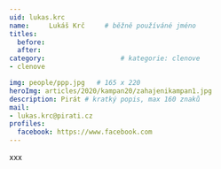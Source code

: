 ```yaml
---
uid: lukas.krc
name:     Lukáš Krč  	# běžně používáné jméno
titles:
  before: 
  after:
category:                   # kategorie: clenove
- clenove

img: people/ppp.jpg   # 165 x 220
heroImg: articles/2020/kampan20/zahajenikampan1.jpg
description: Pirát # kratký popis, max 160 znaků
mail:
- lukas.krc@pirati.cz
profiles:
  facebook: https://www.facebook.com
---
```


xxx
